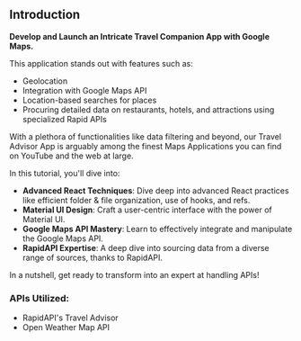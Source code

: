## Introduction

**Develop and Launch an Intricate Travel Companion App with Google Maps.**

This application stands out with features such as:
- Geolocation
- Integration with Google Maps API
- Location-based searches for places
- Procuring detailed data on restaurants, hotels, and attractions using specialized Rapid APIs

With a plethora of functionalities like data filtering and beyond, our Travel Advisor App is arguably among the finest Maps Applications you can find on YouTube and the web at large.

In this tutorial, you'll dive into:

- **Advanced React Techniques**: Dive deep into advanced React practices like efficient folder & file organization, use of hooks, and refs.
- **Material UI Design**: Craft a user-centric interface with the power of Material UI.
- **Google Maps API Mastery**: Learn to effectively integrate and manipulate the Google Maps API.
- **RapidAPI Expertise**: A deep dive into sourcing data from a diverse range of sources, thanks to RapidAPI.

In a nutshell, get ready to transform into an expert at handling APIs!

### APIs Utilized:
- RapidAPI's Travel Advisor
- Open Weather Map API


